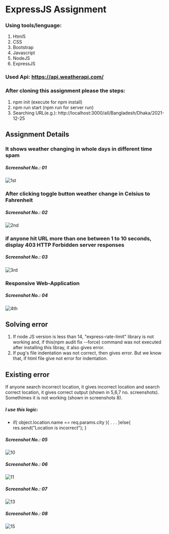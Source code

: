# ExpressJS Assignment

### Using tools/lenguage:
1. Html5
2. CSS
3. Bootstrap
4. Javascript
5. NodeJS
6. ExpressJS

### Used Api: https://api.weatherapi.com/

### After cloning this assignment please the steps:
1. npm init (execute for npm install)
2. npm run start (npm run for server run)
3. Searching URL(e.g.): http://localhost:3000/all/Bangladesh/Dhaka/2021-12-25

## Assignment Details
### It shows weather changing in whole days in different time spam
##### Screenshot No.: 01
![1st](https://user-images.githubusercontent.com/69507020/147814479-cf018ea3-cdfc-445f-bb61-fff06729cb87.png)

### After clicking toggle button weather change in Celsius to Fahrenheit
##### Screenshot No.: 02
![2nd](https://user-images.githubusercontent.com/69507020/147814480-f702a1ca-5f6c-4a26-8235-1c4e30240d33.png)

### if anyone hit URL more than one between 1 to 10 seconds, display 403 HTTP Forbidden server responses
##### Screenshot No.: 03
![3rd](https://user-images.githubusercontent.com/69507020/147804544-7aee7368-f083-4fc7-992a-0d24574879a0.png)

### Responsive Web-Application
##### Screenshot No.: 04
![4th](https://user-images.githubusercontent.com/69507020/147814485-d22bd050-9e6c-45a0-8761-f0a37746d51e.png)

## Solving error
1. If node JS version is less than 14, "express-rate-limit" library is not working and, if this(npm audit fix --force) command was not executed after installing this libray, it also gives error.
2. If pug's file indentation was not correct, then gives error. But we know that, if html file give not error for indentation.

## Existing error
If anyone search incorrect location, it gives incorrect location and search correct location, it gives correct output (shown in 5,6,7 no. screenshots). Somethimes it is not working (shown in screenshots 8). 
##### I use this logic:
- if( object.location.name == req.params.city ){
      .
      .
      .
}else{
    res.send("Location is incorrect");
}

##### Screenshot No.: 05
![10](https://user-images.githubusercontent.com/69507020/147819169-e75b02fb-5fc4-4ec6-9589-35182ff86c32.png)

##### Screenshot No.: 06
![11](https://user-images.githubusercontent.com/69507020/147819178-f5b0a863-82e5-4458-8f85-f5fbc7905d47.png)

##### Screenshot No.: 07
![13](https://user-images.githubusercontent.com/69507020/147819181-2895c75e-bd68-426f-8254-9373310f89b4.png)

##### Screenshot No.: 08
![15](https://user-images.githubusercontent.com/69507020/147819186-def4ef9a-ab4a-4cec-9e3a-2f121e0adb23.png)

